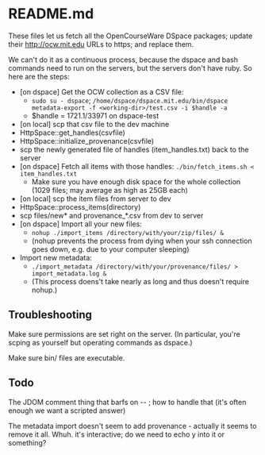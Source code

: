 # README.md

These files let us fetch all the OpenCourseWare DSpace packages; update their
http://ocw.mit.edu URLs to https; and replace them.

We can't do it as a continuous process, because the dspace and bash commands
need to run on the servers, but the servers don't have ruby. So here are the
steps:


* [on dspace] Get the OCW collection as a CSV file:
  * `sudo su - dspace`; `/home/dspace/dspace.mit.edu/bin/dspace metadata-export -f <working-dir>/test.csv -i $handle -a`
  * $handle = 1721.1/33971 on dspace-test
* [on local] scp that csv file to the dev machine
* HttpSpace::get_handles(csvfile)
* HttpSpace::initialize_provenance(csvfile)
* scp the newly generated file of handles (item_handles.txt) back to the server
* [on dspace] Fetch all items with those handles: `./bin/fetch_items.sh < item_handles.txt`
  * Make sure you have enough disk space for the whole collection (1029 files; may average as high as 25GB each)
* [on local] scp the item files from server to dev
* HttpSpace::process_items(directory)
* scp files/new* and provenance_*.csv from dev to server
* [on dspace] Import all your new files:
  * `nohup ./import_items /directory/with/your/zip/files/ &`
  * (nohup prevents the process from dying when your ssh connection goes down, e.g. due to your computer sleeping)
* Import new metadata:
  * `./import_metadata /directory/with/your/provenance/files/ > import_metadata.log &`
  * (This process doens't take nearly as long and thus doesn't require nohup.)

## Troubleshooting

Make sure permissions are set right on the server. (In particular, you're scping as yourself but operating commands as dspace.)

Make sure bin/ files are executable.

## Todo
The JDOM comment thing that barfs on -- ; how to handle that (it's often enough we want a scripted answer)

The metadata import doesn't seem to add provenance - actually it seems to remove it all. Whuh.
  it's interactive; do we need to echo y into it or something?
